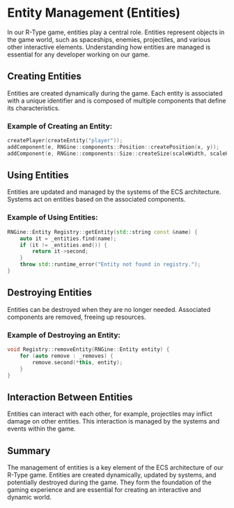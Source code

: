 # Entity Management (Entities)

In our R-Type game, entities play a central role. Entities represent objects in the game world, such as spaceships, enemies, projectiles, and various other interactive elements. Understanding how entities are managed is essential for any developer working on our game.

## Creating Entities

Entities are created dynamically during the game. Each entity is associated with a unique identifier and is composed of multiple components that define its characteristics.

### Example of Creating an Entity:

```cpp
createPlayer(createEntity("player")); 
addComponent(e, RNGine::components::Position::createPosition(x, y));
addComponent(e, RNGine::components::Size::createSize(scaleWidth, scaleHeight));
```
## Using Entities

Entities are updated and managed by the systems of the ECS architecture. Systems act on entities based on the associated components.

### Example of Using Entities:

```cpp
RNGine::Entity Registry::getEntity(std::string const &name) {
    auto it = _entities.find(name);
    if (it != _entities.end()) {
        return it->second;
    }
    throw std::runtime_error("Entity not found in registry.");
}
```

## Destroying Entities

Entities can be destroyed when they are no longer needed. Associated components are removed, freeing up resources.

### Example of Destroying an Entity:

```cpp
void Registry::removeEntity(RNGine::Entity entity) {
    for (auto remove : _removes) {
        remove.second(*this, entity);
    }
}
```

## Interaction Between Entities

Entities can interact with each other, for example, projectiles may inflict damage on other entities. This interaction is managed by the systems and events within the game.

## Summary

The management of entities is a key element of the ECS architecture of our R-Type game. Entities are created dynamically, updated by systems, and potentially destroyed during the game. They form the foundation of the gaming experience and are essential for creating an interactive and dynamic world.